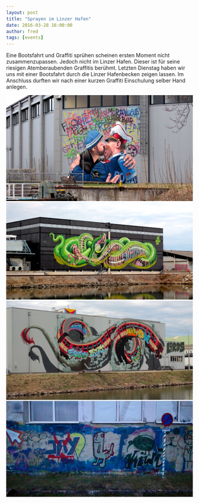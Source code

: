 ```yaml
---
layout: post
title: "Sprayen im Linzer Hafen"
date: 2016-03-28 16:00:00
author: fred
tags: [events]
---
```


Eine Bootsfahrt und Graffiti sprühen scheinen ersten Moment nicht zusammenzupassen. Jedoch nicht im Linzer Hafen. 
Dieser ist für seine riesigen Atemberaubenden Graffitis berühmt.
Letzten Dienstag haben wir uns mit einer Bootsfahrt durch die Linzer Hafenbecken zeigen lassen. Im Anschluss 
durften wir nach einer kurzen Graffiti Einschulung selber Hand anlegen.

![](/assets/images/sprayen-im-linzer-hafen/police-officer.jpg)
![](/assets/images/sprayen-im-linzer-hafen/nychos-snake.jpg)
![](/assets/images/sprayen-im-linzer-hafen/lords-train.jpg)
![](/assets/images/sprayen-im-linzer-hafen/dick-butt.jpg)

